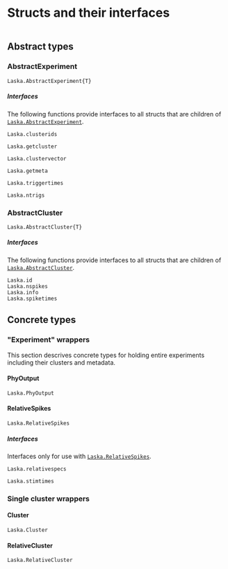 # Structs and their interfaces

```@index
```

## Abstract types

### AbstractExperiment

```@docs
Laska.AbstractExperiment{T}
```

##### Interfaces

The following functions provide interfaces to all structs that are children of [`Laska.AbstractExperiment`](@ref).

```@docs
Laska.clusterids
```

```@docs
Laska.getcluster
```

```@docs
Laska.clustervector
```

```@docs
Laska.getmeta
```

```@docs
Laska.triggertimes
```

```@docs
Laska.ntrigs
```

### AbstractCluster

```@docs
Laska.AbstractCluster{T}
```

##### Interfaces

The following functions provide interfaces to all structs that are children of [`Laska.AbstractCluster`](@ref).

```@docs
Laska.id
Laska.nspikes
Laska.info
Laska.spiketimes
```
## Concrete types

### "Experiment" wrappers

This section descrives concrete types for holding entire experiments including their clusters and metadata.

#### PhyOutput

```@docs
Laska.PhyOutput
```

#### RelativeSpikes

```@docs
Laska.RelativeSpikes
```

##### Interfaces

Interfaces only for use with [`Laska.RelativeSpikes`](@ref).

```@docs
Laska.relativespecs
```

```@docs
Laska.stimtimes
```

### Single cluster wrappers

#### Cluster

```@docs
Laska.Cluster
```

#### RelativeCluster

```@docs
Laska.RelativeCluster
```
